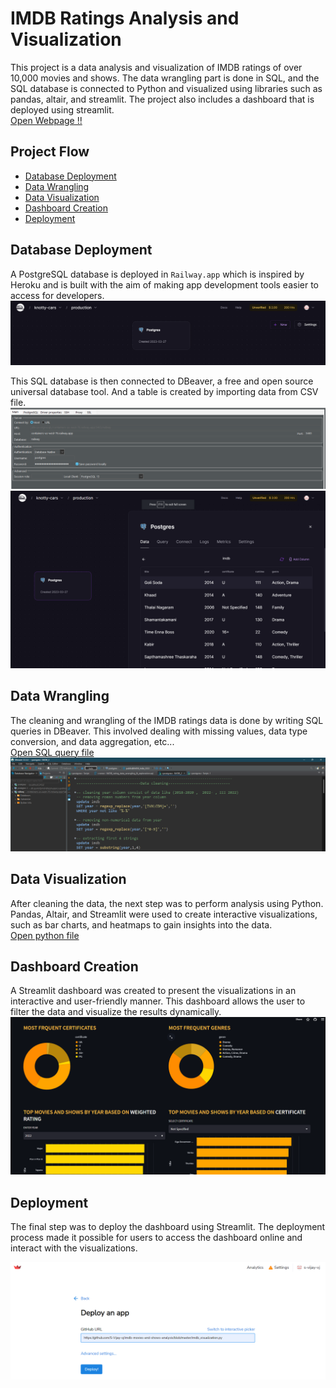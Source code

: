 # IMDB Ratings Analysis and Visualization

This project is a data analysis and visualization of IMDB ratings of over 10,000 movies and shows. The data wrangling part is done in SQL, and the SQL database is connected to Python and visualized using libraries such as pandas, altair, and streamlit. The project also includes a dashboard that is deployed using streamlit.
<br>[Open Webpage !!](https://s-vijay-vj-imdb-movies-and-shows-anal-imdb-visualization-4gxxsx.streamlit.app/)



## Project Flow
- [Database Deployment](#Database-Deployment)
- [Data Wrangling](#Data-Wrangling)
- [Data Visualization](#Data-Visualization)
- [Dashboard Creation](#Dashboard-Creation)
- [Deployment](#Deployment)




## Database Deployment
A PostgreSQL database is deployed in `Railway.app` which is inspired by Heroku and is built with the aim of making app development tools easier to access for developers.
![Railway.app interface](railway_app_interface.png )

This SQL database is then connected to DBeaver, a free and open source universal database tool. And a table is created by importing data from CSV file.
![DBeaver_connection](Dbeaver_connection.png)
![imdb_table](imdb_table.png)

## Data Wrangling
The cleaning and wrangling of the IMDB ratings data is done by writing SQL queries in DBeaver. This involved dealing with missing values, data type conversion, and data aggregation, etc...
<br>[Open SQL query file](data_wrangling_using_SQL.sql)
![Data_wrangling ](datawrangling_dbeaver.png)

## Data Visualization
After cleaning the data, the next step was to perform analysis using Python. Pandas, Altair, and Streamlit were used to create interactive visualizations, such as bar charts, and heatmaps to gain insights into the data.
<br>[Open python file](imdb_visualization.py)

## Dashboard Creation
A Streamlit dashboard was created to present the visualizations in an interactive and user-friendly manner. This dashboard allows the user to filter the data and visualize the results dynamically.
![Dashboard visualization](dashboard_visualization.png)

## Deployment
The final step was to deploy the dashboard using Streamlit. The deployment process made it possible for users to access the dashboard online and interact with the visualizations.

![Streamlit Deployment](streamlit_deployment.png)
